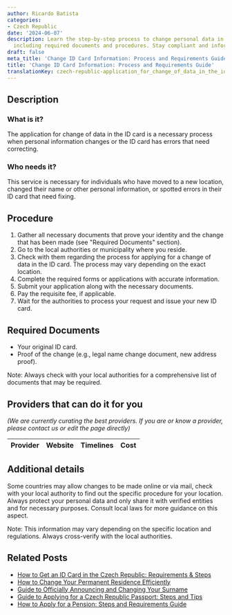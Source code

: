 ```yaml
---
author: Ricardo Batista
categories:
- Czech Republic
date: '2024-06-07'
description: Learn the step-by-step process to change personal data in your ID card,
  including required documents and procedures. Stay compliant and informed.
draft: false
meta_title: 'Change ID Card Information: Process and Requirements Guide'
title: 'Change ID Card Information: Process and Requirements Guide'
translationKey: czech-republic-application_for_change_of_data_in_the_id_card
---
```


## Description
### What is it?
The application for change of data in the ID card is a necessary process when personal information changes or the ID card has errors that need correcting. 

### Who needs it?
This service is necessary for individuals who have moved to a new location, changed their name or other personal information, or spotted errors in their ID card that need fixing.

## Procedure
1. Gather all necessary documents that prove your identity and the change that has been made (see "Required Documents" section).
2. Go to the local authorities or municipality where you reside.
3. Check with them regarding the process for applying for a change of data in the ID card. The process may vary depending on the exact location.
4. Complete the required forms or applications with accurate information.
5. Submit your application along with the necessary documents.
6. Pay the requisite fee, if applicable.
7. Wait for the authorities to process your request and issue your new ID card.

## Required Documents
- Your original ID card.
- Proof of the change (e.g., legal name change document, new address proof).

Note: Always check with your local authorities for a comprehensive list of documents that may be required.

## Providers that can do it for you

_(We are currently curating the best providers. If you are or know a provider, please contact us or edit the page directly)_

| Provider        |     Website     |     Timelines    |       Cost      |
| :-------------: | :-------------: |  :-------------: | :-------------: |

## Additional details
Some countries may allow changes to be made online or via mail, check with your local authority to find out the specific procedure for your location.
Always protect your personal data and only share it with verified entities and for necessary purposes. Consult local laws for more guidance on this aspect. 

Note: This information may vary depending on the specific location and regulations. Always cross-verify with the local authorities.
## Related Posts

- [How to Get an ID Card in the Czech Republic: Requirements & Steps](https://tramitit.com/guides/czech-republic/application_for_issuing_an_id_card/)
- [How to Change Your Permanent Residence Efficiently](https://tramitit.com/guides/czech-republic/change_of_permanent_residence/)
- [Guide to Officially Announcing and Changing Your Surname](https://tramitit.com/guides/czech-republic/announcement_of_change_of_surname/)
- [Guide to Applying for a Czech Republic Passport: Steps and Tips](https://tramitit.com/guides/czech-republic/application_for_issuing_a_passport/)
- [How to Apply for a Pension: Steps and Requirements Guide](https://tramitit.com/guides/czech-republic/application_for_pension/)